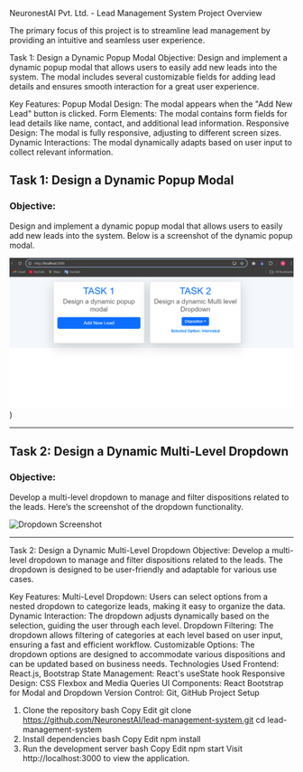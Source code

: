 NeuronestAI Pvt. Ltd. - Lead Management System
Project Overview

The primary focus of this project is to streamline lead management by providing an intuitive and seamless user experience.

Task 1: Design a Dynamic Popup Modal
Objective:
Design and implement a dynamic popup modal that allows users to easily add new leads into the system. The modal includes several customizable fields for adding lead details and ensures smooth interaction for a great user experience.

Key Features:
Popup Modal Design: The modal appears when the "Add New Lead" button is clicked.
Form Elements: The modal contains form fields for lead details like name, contact, and additional lead information.
Responsive Design: The modal is fully responsive, adjusting to different screen sizes.
Dynamic Interactions: The modal dynamically adapts based on user input to collect relevant information.

## Task 1: Design a Dynamic Popup Modal

### Objective:
Design and implement a dynamic popup modal that allows users to easily add new leads into the system. Below is a screenshot of the dynamic popup modal.

![Lead Modal Screenshot](/assets/Screenshot%202025-03-21%20115635.png))

---

## Task 2: Design a Dynamic Multi-Level Dropdown

### Objective:
Develop a multi-level dropdown to manage and filter dispositions related to the leads. Here’s the screenshot of the dropdown functionality.

![Dropdown Screenshot](assets/screenshot2.png)

---
Task 2: Design a Dynamic Multi-Level Dropdown
Objective:
Develop a multi-level dropdown to manage and filter dispositions related to the leads. The dropdown is designed to be user-friendly and adaptable for various use cases.

Key Features:
Multi-Level Dropdown: Users can select options from a nested dropdown to categorize leads, making it easy to organize the data.
Dynamic Interaction: The dropdown adjusts dynamically based on the selection, guiding the user through each level.
Dropdown Filtering: The dropdown allows filtering of categories at each level based on user input, ensuring a fast and efficient workflow.
Customizable Options: The dropdown options are designed to accommodate various dispositions and can be updated based on business needs.
Technologies Used
Frontend: React.js, Bootstrap
State Management: React's useState hook
Responsive Design: CSS Flexbox and Media Queries
UI Components: React Bootstrap for Modal and Dropdown
Version Control: Git, GitHub
Project Setup
1. Clone the repository
bash
Copy
Edit
git clone https://github.com/NeuronestAI/lead-management-system.git
cd lead-management-system
2. Install dependencies
bash
Copy
Edit
npm install
3. Run the development server
bash
Copy
Edit
npm start
Visit http://localhost:3000 to view the application.
